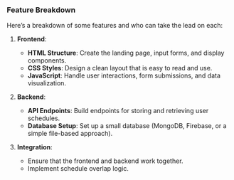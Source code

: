 ### Feature Breakdown
Here’s a breakdown of some features and who can take the lead on each:

1. **Frontend**:
   - **HTML Structure**: Create the landing page, input forms, and display components.
   - **CSS Styles**: Design a clean layout that is easy to read and use.
   - **JavaScript**: Handle user interactions, form submissions, and data visualization.

2. **Backend**:
   - **API Endpoints**: Build endpoints for storing and retrieving user schedules.
   - **Database Setup**: Set up a small database (MongoDB, Firebase, or a simple file-based approach).

3. **Integration**:
   - Ensure that the frontend and backend work together.
   - Implement schedule overlap logic.
